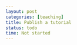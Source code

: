 ```yaml
---
layout: post
categories: [teaching]
title: Publish a tutorial
status: todo
time: Not started
---
```

